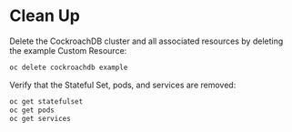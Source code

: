 # Clean Up

Delete the CockroachDB cluster and all associated resources by deleting the example Custom Resource:

```sh
oc delete cockroachdb example
```

Verify that the Stateful Set, pods, and services are removed:

```sh
oc get statefulset
oc get pods
oc get services
```
